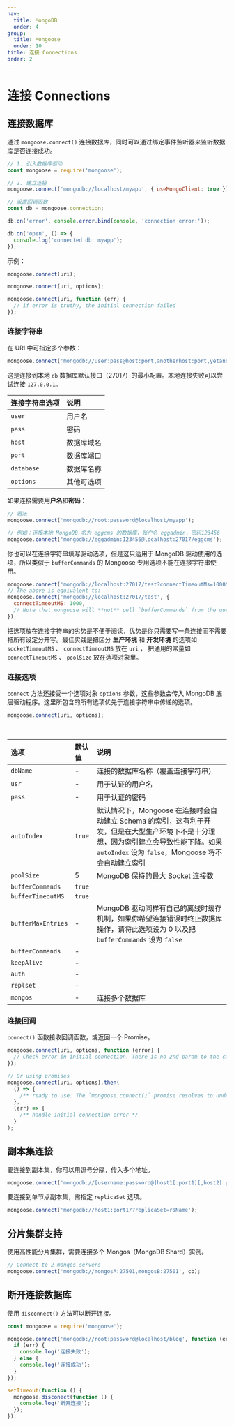 ```yaml
---
nav:
  title: MongoDB
  order: 4
group:
  title: Mongoose
  order: 10
title: 连接 Connections
order: 2
---
```


# 连接 Connections

## 连接数据库

通过 `mongoose.connect()` 连接数据库，同时可以通过绑定事件监听器来监听数据库是否连接成功。

```js
// 1. 引入数据库驱动
const mongoose = require('mongoose');

// 2. 建立连接
mongoose.connect('mongodb://localhost/myapp', { useMongoClient: true });

// 设置回调函数
const db = mongoose.connection;

db.on('error', console.error.bind(console, 'connection error:'));

db.on('open', () => {
  console.log('connected db: myapp');
});
```

示例：

```js
mongoose.connect(uri);

mongoose.connect(uri, options);

mongoose.connect(uri, function (err) {
  // if error is truthy, the initial connection failed
});
```

### 连接字符串

在 URI 中可指定多个参数：

```js
mongoose.connect('mongodb://user:pass@host:port,anotherhost:port,yetanother:port/database?options');
```

这是连接到本地 `db` 数据库默认接口（27017）的最小配置。本地连接失败可以尝试连接 `127.0.0.1`。

| 连接字符串选项 | 说明       |
| :------------- | :--------- |
| `user`         | 用户名     |
| `pass`         | 密码       |
| `host`         | 数据库域名 |
| `port`         | 数据库端口 |
| `database`     | 数据库名称 |
| `options`      | 其他可选项 |

如果连接需要**用户名**和**密码**：

```js
// 语法
mongoose.connect('mongodb://root:password@localhost/myapp');

// 例如：连接本地 MongoDB 名为 eggcms 的数据库，账户名 eggadmin，密码123456
mongoose.connect('mongodb://eggadmin:123456@localhost:27017/eggcms');
```

你也可以在连接字符串填写驱动选项，但是这只适用于 MongoDB 驱动使用的选项，所以类似于 `bufferCommands` 的 Mongoose 专用选项不能在连接字符串使用。

```js
mongoose.connect('mongodb://localhost:27017/test?connectTimeoutMs=1000&bufferCommands=false');
// The above is equivalent to:
mongoose.connect('mongodb://localhost:27017/test', {
  connectTimeoutMS: 1000,
  // Note that mongoose will **not** pull `bufferCommands` from the query string
});
```

把选项放在连接字符串的劣势是不便于阅读，优势是你只需要写一条连接而不需要把所有设定分开写。最佳实践是把区分 **生产环境** 和 **开发环境** 的选项如 `socketTimeoutMS` 、 `connectTimeoutMS` 放在 `uri` ， 把通用的常量如 `connectTimeoutMS` 、 `poolSize` 放在选项对象里。

### 连接选项

`connect` 方法还接受一个选项对象 `options` 参数，这些参数会传入 MongoDB 底层驱动程序。这里所包含的所有选项优先于连接字符串中传递的选项。

```js
mongoose.connect(uri, options);
```

<br />

| 选项               | 默认值 | 说明                                                                                                                                                                                          |
| :----------------- | :----- | :-------------------------------------------------------------------------------------------------------------------------------------------------------------------------------------------- |
| `dbName`           | -      | 连接的数据库名称（覆盖连接字符串）                                                                                                                                                            |
| `usr`              | -      | 用于认证的用户名                                                                                                                                                                              |
| `pass`             | -      | 用于认证的密码                                                                                                                                                                                |
| `autoIndex`        | `true` | 默认情况下，Mongoose 在连接时会自动建立 Schema 的索引，这有利于开发，但是在大型生产环境下不是十分理想，因为索引建立会导致性能下降。如果 `autoIndex` 设为 `false`，Mongoose 将不会自动建立索引 |
| `poolSize`         | 5      | MongoDB 保持的最大 Socket 连接数                                                                                                                                                              |
| `bufferCommands`   | `true` |                                                                                                                                                                                               |
| `bufferTimeoutMS`  | `true` |                                                                                                                                                                                               |
| `bufferMaxEntries` | -      | MongoDB 驱动同样有自己的离线时缓存机制，如果你希望连接错误时终止数据库操作，请将此选项设为 0 以及把 `bufferCommands` 设为 `false`                                                             |
| `bufferCommands`   | -      |                                                                                                                                                                                               |
| `keepAlive`        | -      |                                                                                                                                                                                               |
| `auth`             | -      |                                                                                                                                                                                               |
| `replset`          | -      |                                                                                                                                                                                               |
| `mongos`           | -      | 连接多个数据库                                                                                                                                                                                |

### 连接回调

`connect()` 函数接收回调函数，或返回一个 Promise。

```js
mongoose.connect(uri, options, function (error) {
  // Check error in initial connection. There is no 2nd param to the callback.
});

// Or using promises
mongoose.connect(uri, options).then(
  () => {
    /** ready to use. The `mongoose.connect()` promise resolves to undefined. */
  },
  (err) => {
    /** handle initial connection error */
  }
);
```

## 副本集连接

要连接到副本集，你可以用逗号分隔，传入多个地址。

```js
mongoose.connect('mongodb://[username:password@]host1[:port1][,host2[:port2],...[,hostN[:portN]]][/[database][?options]]' [, options]);)
```

要连接到单节点副本集，需指定 `replicaSet` 选项。

```js
mongoose.connect('mongodb://host1:port1/?replicaSet=rsName');
```

## 分片集群支持

使用高性能分片集群，需要连接多个 Mongos（MongoDB Shard）实例。

```js
// Connect to 2 mongos servers
mongoose.connect('mongodb://mongosA:27501,mongosB:27501', cb);
```

## 断开连接数据库

使用 `disconnect()` 方法可以断开连接。

```js
const mongoose = require('mongoose');

mongoose.connect('mongodb://root:password@localhost/blog', function (err) {
  if (err) {
    console.log('连接失败');
  } else {
    console.log('连接成功');
  }
});

setTimeout(function () {
  mongoose.disconect(function () {
    console.log('断开连接');
  });
});
```
